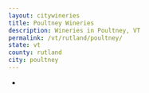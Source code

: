 ```yaml
---
layout: citywineries
title: Poultney Wineries
description: Wineries in Poultney, VT
permalink: /vt/rutland/poultney/
state: vt
county: rutland
city: poultney
---
```

-
